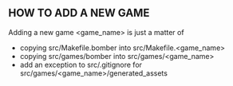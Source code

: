 ## HOW TO ADD A NEW GAME

Adding a new game <game_name> is just a matter of 
- copying src/Makefile.bomber into src/Makefile.<game_name>
- copying src/games/bomber into src/games/<game_name>
- add an exception to src/.gitignore for src/games/<game_name>/generated_assets

